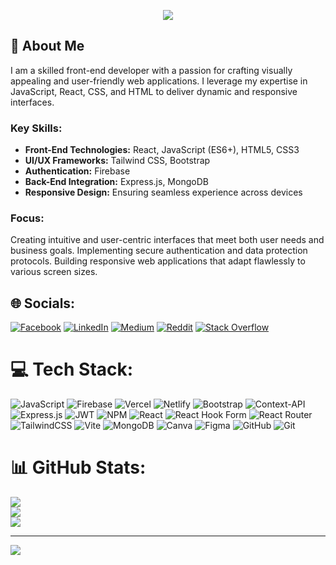 <!-- ![](https://i.ibb.co/GtsfW32/github-header-image-1.png) -->
<p align="center">
  <img src="https://i.ibb.co/GtsfW32/github-header-image-1.png" />
</p>

## 🚀 About Me
 
I am a skilled front-end developer with a passion for crafting visually appealing and user-friendly web applications. I leverage my expertise in JavaScript, React, CSS, and HTML to deliver dynamic and responsive interfaces.

### Key Skills:

- **Front-End Technologies:** React, JavaScript (ES6+), HTML5, CSS3 <br />
- **UI/UX Frameworks:** Tailwind CSS, Bootstrap <br />
- **Authentication:** Firebase <br />
- **Back-End Integration:** Express.js, MongoDB <br />
- **Responsive Design:** Ensuring seamless experience across devices

### Focus:

Creating intuitive and user-centric interfaces that meet both user needs and business goals.
Implementing secure authentication and data protection protocols.
Building responsive web applications that adapt flawlessly to various screen sizes.






## 🌐 Socials:
[![Facebook](https://img.shields.io/badge/Facebook-%231877F2.svg?logo=Facebook&logoColor=white)](https://facebook.com/adnan056) [![LinkedIn](https://img.shields.io/badge/LinkedIn-%230077B5.svg?logo=linkedin&logoColor=white)](https://linkedin.com/in/arifadnan05) [![Medium](https://img.shields.io/badge/Medium-12100E?logo=medium&logoColor=white)](https://medium.com/@arifadnan05) [![Reddit](https://img.shields.io/badge/Reddit-%23FF4500.svg?logo=Reddit&logoColor=white)](https://reddit.com/user/arif_adnan) [![Stack Overflow](https://img.shields.io/badge/-Stackoverflow-FE7A16?logo=stack-overflow&logoColor=white)](https://stackoverflow.com/users/19383079) 

# 💻 Tech Stack:
![JavaScript](https://img.shields.io/badge/javascript-%23323330.svg?style=for-the-badge&logo=javascript&logoColor=%23F7DF1E) ![Firebase](https://img.shields.io/badge/firebase-%23039BE5.svg?style=for-the-badge&logo=firebase) ![Vercel](https://img.shields.io/badge/vercel-%23000000.svg?style=for-the-badge&logo=vercel&logoColor=white) ![Netlify](https://img.shields.io/badge/netlify-%23000000.svg?style=for-the-badge&logo=netlify&logoColor=#00C7B7) ![Bootstrap](https://img.shields.io/badge/bootstrap-%238511FA.svg?style=for-the-badge&logo=bootstrap&logoColor=white) ![Context-API](https://img.shields.io/badge/Context--Api-000000?style=for-the-badge&logo=react) ![Express.js](https://img.shields.io/badge/express.js-%23404d59.svg?style=for-the-badge&logo=express&logoColor=%2361DAFB) ![JWT](https://img.shields.io/badge/JWT-black?style=for-the-badge&logo=JSON%20web%20tokens) ![NPM](https://img.shields.io/badge/NPM-%23CB3837.svg?style=for-the-badge&logo=npm&logoColor=white) ![React](https://img.shields.io/badge/react-%2320232a.svg?style=for-the-badge&logo=react&logoColor=%2361DAFB) ![React Hook Form](https://img.shields.io/badge/React%20Hook%20Form-%23EC5990.svg?style=for-the-badge&logo=reacthookform&logoColor=white) ![React Router](https://img.shields.io/badge/React_Router-CA4245?style=for-the-badge&logo=react-router&logoColor=white) ![TailwindCSS](https://img.shields.io/badge/tailwindcss-%2338B2AC.svg?style=for-the-badge&logo=tailwind-css&logoColor=white) ![Vite](https://img.shields.io/badge/vite-%23646CFF.svg?style=for-the-badge&logo=vite&logoColor=white) ![MongoDB](https://img.shields.io/badge/MongoDB-%234ea94b.svg?style=for-the-badge&logo=mongodb&logoColor=white) ![Canva](https://img.shields.io/badge/Canva-%2300C4CC.svg?style=for-the-badge&logo=Canva&logoColor=white) ![Figma](https://img.shields.io/badge/figma-%23F24E1E.svg?style=for-the-badge&logo=figma&logoColor=white) ![GitHub](https://img.shields.io/badge/github-%23121011.svg?style=for-the-badge&logo=github&logoColor=white) ![Git](https://img.shields.io/badge/git-%23F05033.svg?style=for-the-badge&logo=git&logoColor=white)
# 📊 GitHub Stats:
![](https://github-readme-stats.vercel.app/api?username=arifadnan05&theme=react&hide_border=false&include_all_commits=true&count_private=true)<br/>
![](https://github-readme-streak-stats.herokuapp.com/?user=arifadnan05&theme=react&hide_border=false)<br/>
![](https://github-readme-stats.vercel.app/api/top-langs/?username=arifadnan05&theme=react&hide_border=false&include_all_commits=true&count_private=true&layout=compact)

---
[![](https://visitcount.itsvg.in/api?id=arifadnan05&icon=0&color=0)](https://visitcount.itsvg.in)

<!-- Proudly created with GPRM ( https://gprm.itsvg.in ) -->
